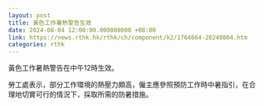 ```yaml
---
layout: post
title: 黃色工作暑熱警告生效
date: 2024-08-04 12:00:00.000000000 +08:00
link: https://news.rthk.hk/rthk/ch/component/k2/1764664-20240804.htm
categories: rthk
---
```


黃色工作暑熱警告在中午12時生效。

勞工處表示，部分工作環境的熱壓力頗高，僱主應參照預防工作時中暑指引，在合理地切實可行的情況下，採取所需的防暑措施。
